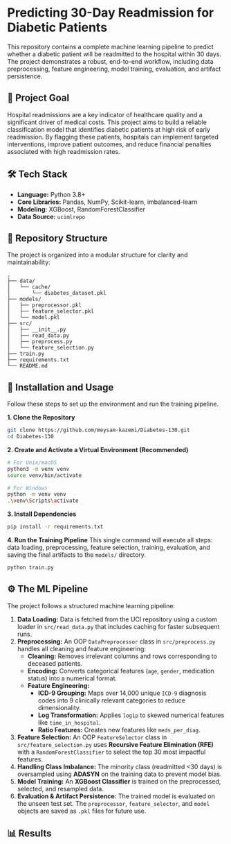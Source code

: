 # Predicting 30-Day Readmission for Diabetic Patients

This repository contains a complete machine learning pipeline to predict whether a diabetic patient will be readmitted to the hospital within 30 days. The project demonstrates a robust, end-to-end workflow, including data preprocessing, feature engineering, model training, evaluation, and artifact persistence.

## 🎯 Project Goal

Hospital readmissions are a key indicator of healthcare quality and a significant driver of medical costs. This project aims to build a reliable classification model that identifies diabetic patients at high risk of early readmission. By flagging these patients, hospitals can implement targeted interventions, improve patient outcomes, and reduce financial penalties associated with high readmission rates.

## 🛠️ Tech Stack

  * **Language:** Python 3.8+
  * **Core Libraries:** Pandas, NumPy, Scikit-learn, imbalanced-learn
  * **Modeling:** XGBoost, RandomForestClassifier 
  * **Data Source:** `ucimlrepo`

## 📂 Repository Structure

The project is organized into a modular structure for clarity and maintainability:

```
.
├── data/
│   └── cache/
│       └── diabetes_dataset.pkl   
├── models/
│   ├── preprocessor.pkl          
│   ├── feature_selector.pkl     
│   └── model.pkl               
├── src/
│   ├── __init__.py
│   ├── read_data.py           
│   ├── preprocess.py         
│   └── feature_selection.py 
├── train.py                
├── requirements.txt       
└── README.md             
```

## 🚀 Installation and Usage

Follow these steps to set up the environment and run the training pipeline.

**1. Clone the Repository**

```bash
git clone https://github.com/meysam-kazemi/Diabetes-130.git
cd Diabetes-130
```

**2. Create and Activate a Virtual Environment (Recommended)**

```bash
# For Unix/macOS
python3 -m venv venv
source venv/bin/activate

# For Windows
python -m venv venv
.\venv\Scripts\activate
```

**3. Install Dependencies**

```bash
pip install -r requirements.txt
```

**4. Run the Training Pipeline**
This single command will execute all steps: data loading, preprocessing, feature selection, training, evaluation, and saving the final artifacts to the `models/` directory.

```bash
python train.py
```

## ⚙️ The ML Pipeline

The project follows a structured machine learning pipeline:

1.  **Data Loading:** Data is fetched from the UCI repository using a custom loader in `src/read_data.py` that includes caching for faster subsequent runs.
2.  **Preprocessing:** An OOP `DataPreprocessor` class in `src/preprocess.py` handles all cleaning and feature engineering:
      * **Cleaning:** Removes irrelevant columns and rows corresponding to deceased patients.
      * **Encoding:** Converts categorical features (`age`, `gender`, medication status) into a numerical format.
      * **Feature Engineering:**
          * **ICD-9 Grouping:** Maps over 14,000 unique `ICD-9` diagnosis codes into 9 clinically relevant categories to reduce dimensionality.
          * **Log Transformation:** Applies `log1p` to skewed numerical features like `time_in_hospital`.
          * **Ratio Features:** Creates new features like `meds_per_diag`.
3.  **Feature Selection:** An OOP `FeatureSelector` class in `src/feature_selection.py` uses **Recursive Feature Elimination (RFE)** with a `RandomForestClassifier` to select the top 30 most impactful features.
4.  **Handling Class Imbalance:** The minority class (readmitted \<30 days) is oversampled using **ADASYN** on the training data to prevent model bias.
5.  **Model Training:** An **XGBoost Classifier** is trained on the preprocessed, selected, and resampled data.
6.  **Evaluation & Artifact Persistence:** The trained model is evaluated on the unseen test set. The `preprocessor`, `feature_selector`, and `model` objects are saved as `.pkl` files for future use.

## 📊 Results

